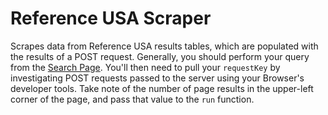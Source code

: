 # Reference USA Scraper

Scrapes data from Reference USA results tables, which are populated with the results of a POST request. Generally, you should perform your query from the [Search Page](http://www.referenceusa.com/UsBusiness/Search/Custom/). You'll then need to pull your `requestKey` by investigating POST requests passed to the server using your Browser's developer tools. Take note of the number of page results in the upper-left corner of the page, and pass that value to the `run` function.
